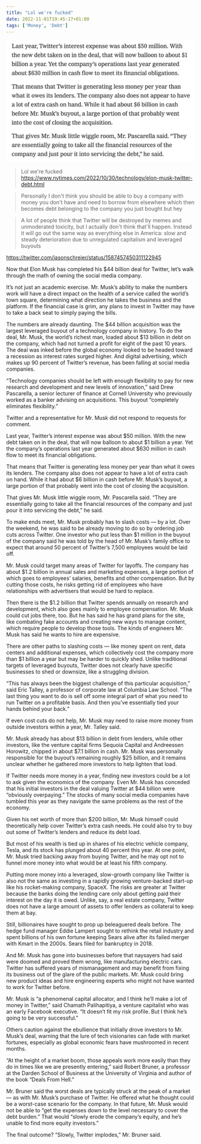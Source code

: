```yaml
---
title: "Lol we're fucked"
date: 2022-11-01T19:45:17+01:00
tags: ['Money', 'Debt']
---
```



![](image.png)

> Lol we're fucked
> https://www.nytimes.com/2022/10/30/technology/elon-musk-twitter-debt.html

> Personally I don't think you should be able to buy a company with money you don't have and need to borrow from elsewhere which then becomes debt belonging to the company you just bought but hey

> A lot of people think that Twitter will be destroyed by memes and unmoderated toxicity, but I actually don't think that'll happen. Instead it will go out the same way as everything else in America: slow and steady deterioration due to unregulated capitalism and leveraged buyouts

https://twitter.com/jasonschreier/status/1587457450311122945


Now that Elon Musk has completed his $44 billion deal for Twitter, let’s walk through the math of owning the social media company.

It’s not just an academic exercise. Mr. Musk’s ability to make the numbers work will have a direct impact on the health of a service called the world’s town square, determining what direction he takes the business and the platform. If the financial case is grim, any plans to invest in Twitter may have to take a back seat to simply paying the bills.

The numbers are already daunting. The $44 billion acquisition was the largest leveraged buyout of a technology company in history. To do the deal, Mr. Musk, the world’s richest man, loaded about $13 billion in debt on the company, which had not turned a profit for eight of the past 10 years. The deal was inked before the global economy looked to be headed toward a recession as interest rates surged higher. And digital advertising, which makes up 90 percent of Twitter’s revenue, has been falling at social media companies.

“Technology companies should be left with enough flexibility to pay for new research and development and new levels of innovation,” said Drew Pascarella, a senior lecturer of finance at Cornell University who previously worked as a banker advising on acquisitions. This buyout “completely eliminates flexibility.”

Twitter and a representative for Mr. Musk did not respond to requests for comment.

Last year, Twitter’s interest expense was about $50 million. With the new debt taken on in the deal, that will now balloon to about $1 billion a year. Yet the company’s operations last year generated about $630 million in cash flow to meet its financial obligations.

That means that Twitter is generating less money per year than what it owes its lenders. The company also does not appear to have a lot of extra cash on hand. While it had about $6 billion in cash before Mr. Musk’s buyout, a large portion of that probably went into the cost of closing the acquisition.

That gives Mr. Musk little wiggle room, Mr. Pascarella said. “They are essentially going to take all the financial resources of the company and just pour it into servicing the debt,” he said.

To make ends meet, Mr. Musk probably has to slash costs — by a lot. Over the weekend, he was said to be already moving to do so by ordering job cuts across Twitter. One investor who put less than $1 million in the buyout of the company said he was told by the head of Mr. Musk’s family office to expect that around 50 percent of Twitter’s 7,500 employees would be laid off.

Mr. Musk could target many areas of Twitter for layoffs. The company has about $1.2 billion in annual sales and marketing expenses, a large portion of which goes to employees’ salaries, benefits and other compensation. But by cutting those costs, he risks getting rid of employees who have relationships with advertisers that would be hard to replace.

Then there is the $1.2 billion that Twitter spends annually on research and development, which also goes mainly to employee compensation. Mr. Musk could cut jobs there, too. But he has said he has grand plans for the site, like combating fake accounts and creating new ways to manage content, which require people to develop those tools. The kinds of engineers Mr. Musk has said he wants to hire are expensive.

There are other paths to slashing costs — like money spent on rent, data centers and additional expenses, which collectively cost the company more than $1 billion a year but may be harder to quickly shed. Unlike traditional targets of leveraged buyouts, Twitter does not clearly have specific businesses to shed or downsize, like a struggling division.

“This has always been the biggest challenge of this particular acquisition,” said Eric Talley, a professor of corporate law at Columbia Law School. “The last thing you want to do is sell off some integral part of what you need to run Twitter on a profitable basis. And then you’ve essentially tied your hands behind your back.”

If even cost cuts do not help, Mr. Musk may need to raise more money from outside investors within a year, Mr. Talley said.

Mr. Musk already has about $13 billion in debt from lenders, while other investors, like the venture capital firms Sequoia Capital and Andreessen Horowitz, chipped in about $7.1 billion in cash. Mr. Musk was personally responsible for the buyout’s remaining roughly $25 billion, and it remains unclear whether he gathered more investors to help lighten that load.

If Twitter needs more money in a year, finding new investors could be a lot to ask given the economics of the company. Even Mr. Musk has conceded that his initial investors in the deal valuing Twitter at $44 billion were “obviously overpaying.” The stocks of many social media companies have tumbled this year as they navigate the same problems as the rest of the economy.

Given his net worth of more than $200 billion, Mr. Musk himself could theoretically help cover Twitter’s extra cash needs. He could also try to buy out some of Twitter’s lenders and reduce its debt load.

But most of his wealth is tied up in shares of his electric vehicle company, Tesla, and its stock has plunged about 40 percent this year. At one point, Mr. Musk tried backing away from buying Twitter, and he may opt not to funnel more money into what would be at least his fifth company.

Putting more money into a leveraged, slow-growth company like Twitter is also not the same as investing in a rapidly growing venture-backed start-up like his rocket-making company, SpaceX. The risks are greater at Twitter because the banks doing the lending care only about getting paid their interest on the day it is owed. Unlike, say, a real estate company, Twitter does not have a large amount of assets to offer lenders as collateral to keep them at bay.

Still, billionaires have sought to prop up beleaguered deals before. The hedge fund manager Eddie Lampert sought to rethink the retail industry and spent billions of his own fortune keeping Sears alive after its failed merger with Kmart in the 2000s. Sears filed for bankruptcy in 2018.

And Mr. Musk has gone into businesses before that naysayers had said were doomed and proved them wrong, like manufacturing electric cars. Twitter has suffered years of mismanagement and may benefit from fixing its business out of the glare of the public markets. Mr. Musk could bring new product ideas and hire engineering experts who might not have wanted to work for Twitter before.

Mr. Musk is “a phenomenal capital allocator, and I think he’ll make a lot of money in Twitter,” said Chamath Palihapitiya, a venture capitalist who was an early Facebook executive. “It doesn’t fit my risk profile. But I think he’s going to be very successful.”

Others caution against the ebullience that initially drove investors to Mr. Musk’s deal, warning that the lure of tech visionaries can fade with market fortunes, especially as global economic fears have mushroomed in recent months.

“At the height of a market boom, those appeals work more easily than they do in times like we are presently entering,” said Robert Bruner, a professor at the Darden School of Business at the University of Virginia and author of the book “Deals From Hell.”

Mr. Bruner said the worst deals are typically struck at the peak of a market — as with Mr. Musk’s purchase of Twitter. He offered what he thought could be a worst-case scenario for the company. In that future, Mr. Musk would not be able to “get the expenses down to the level necessary to cover the debt burden.” That would “slowly erode the company’s equity, and he’s unable to find more equity investors.”

The final outcome? “Slowly, Twitter implodes,” Mr. Bruner said.
